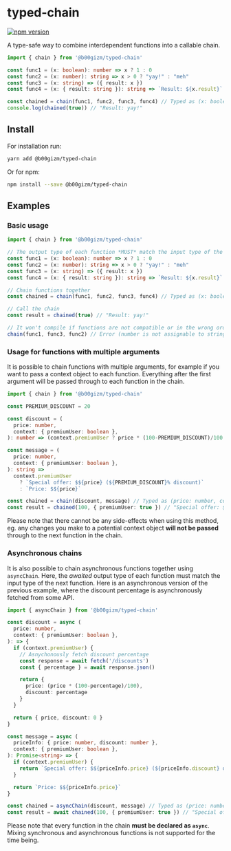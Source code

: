 # typed-chain

[![npm version](https://badge.fury.io/js/@b00gizm%2Ftyped-chain.svg)](https://badge.fury.io/js/@b00gizm%2Ftyped-chain)

A type-safe way to combine interdependent functions into a callable chain.

```typescript
import { chain } from '@b00gizm/typed-chain'

const func1 = (x: boolean): number => x ? 1 : 0
const func2 = (x: number): string => x > 0 ? "yay!" : "meh"
const func3 = (x: string) => ({ result: x })
const func4 = (x: { result: string }): string => `Result: ${x.result}` 

const chained = chain(func1, func2, func3, func4) // Typed as (x: boolean) => string
console.log(chained(true)) // "Result: yay!"
```

## Install

For installation run:

```bash
yarn add @b00gizm/typed-chain
```

Or for npm:

```bash
npm install --save @b00gizm/typed-chain
```

## Examples

### Basic usage

```typescript
import { chain } from '@b00gizm/typed-chain'

// The output type of each function *MUST* match the input type of the next function
const func1 = (x: boolean): number => x ? 1 : 0
const func2 = (x: number): string => x > 0 ? "yay!" : "meh"
const func3 = (x: string) => ({ result: x })
const func4 = (x: { result: string }): string => `Result: ${x.result}` 

// Chain functions together
const chained = chain(func1, func2, func3, func4) // Typed as (x: boolean) => string

// Call the chain
const result = chained(true) // "Result: yay!"

// It won't compile if functions are not compatible or in the wrong order
chain(func1, func3, func2) // Error (number is not assignable to string)
```

### Usage for functions with multiple arguments

It is possible to chain functions with multiple arguments, for example if you want to pass a context object to each function. Everything after the first argument will be passed through to each function in the chain.

```typescript
import { chain } from '@b00gizm/typed-chain'

const PREMIUM_DISCOUNT = 20

const discount = (
  price: number,
  context: { premiumUser: boolean },
): number => (context.premiumUser ? price * (100-PREMIUM_DISCOUNT)/100 : price)

const message = (
  price: number,
  context: { premiumUser: boolean },
): string =>
  context.premiumUser
    ? `Special offer: $${price} (${PREMIUM_DISCOUNT}% discount)`
    : `Price: $${price}`

const chained = chain(discount, message) // Typed as (price: number, context: { premiumUser: boolean }) => string
const result = chained(100, { premiumUser: true }) // "Special offer: $80 (20% discount)"
```

Please note that there cannot be any side-effects when using this method, eg. any changes you make to a potential context object **will not be passed** through to the next function in the chain.

### Asynchronous chains

It is also possible to chain asynchronous functions together using `asyncChain`. Here, the _awaited_ output type of each function must match the input type of the next function. Here is an asynchronous version of the previous example, where the discount percentage is asynchronously fetched from some API.

```typescript
import { asyncChain } from '@b00gizm/typed-chain'

const discount = async (
  price: number,
  context: { premiumUser: boolean },
): => {
  if (context.premiumUser) {
    // Asnychonously fetch discount percentage
    const response = await fetch('/discounts')
    const { percentage } = await response.json()

    return {
      price: (price * (100-percentage)/100), 
      discount: percentage
    }
  }

  return { price, discount: 0 }
}

const message = async (
  priceInfo: { price: number, discount: number },
  context: { premiumUser: boolean },
): Promise<string> => {
  if (context.premiumUser) {
    return `Special offer: $${priceInfo.price} (${priceInfo.discount} discount)`
  }

  return `Price: $${priceInfo.price}`
}

const chained = asyncChain(discount, message) // Typed as (price: number, context: { premiumUser: boolean }) => Promise<string>
const result = await chained(100, { premiumUser: true }) // "Special offer: $80 (20% discount)"
```

Please note that every function in the chain **must be declared as `async`**. Mixing synchronous and asynchronous functions is not supported for the time being.